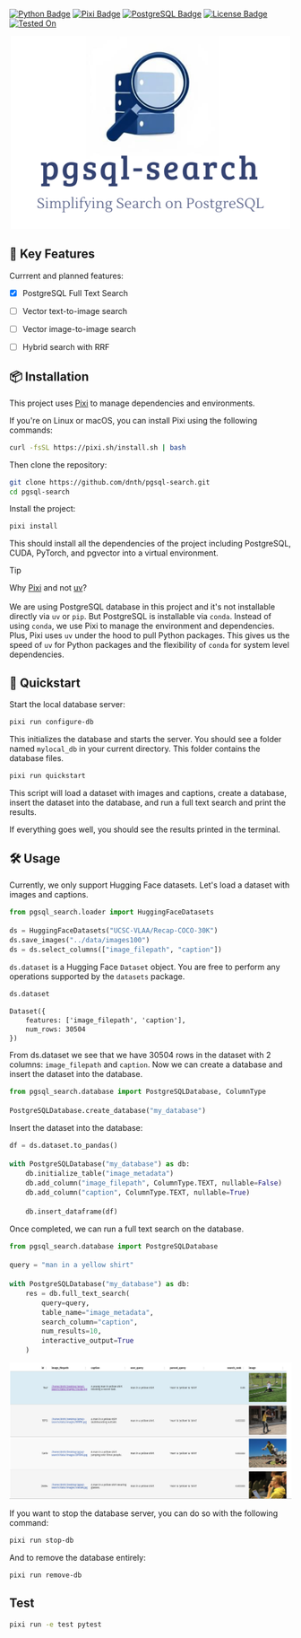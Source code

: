 [![Python Badge](https://img.shields.io/badge/Python-≥3.10-3776AB?style=for-the-badge&logo=python&logoColor=white)](https://www.python.org/)
[![Pixi Badge](https://img.shields.io/badge/🔌_Powered_by-Pixi-yellow?style=for-the-badge)](https://pixi.sh)
[![PostgreSQL Badge](https://img.shields.io/badge/PostgreSQL-≤16-4169E1?style=for-the-badge&logo=postgresql&logoColor=white)](https://www.postgresql.org/)
[![License Badge](https://img.shields.io/badge/License-Apache%202.0-green.svg?style=for-the-badge&logo=apache&logoColor=white)](https://github.com/prefix-dev/pgsql-search/blob/main/LICENSE)
[![Tested On](https://img.shields.io/badge/Tested_On-Linux%20|%20macOS-success?style=for-the-badge&logo=iterm2&logoColor=white)](https://github.com/dnth/pgsql-search)
<!--  -->

<div align="center">
    <img src="./assets/logo.png" alt="pgsql-search" width="500">
</div>


## 🌟 Key Features
Currrent and planned features:
- [X] PostgreSQL Full Text Search
- [ ] Vector text-to-image search
- [ ] Vector image-to-image search
- [ ] Hybrid search with RRF


## 📦 Installation

This project uses [Pixi](https://prefix.dev/) to manage dependencies and environments. 

If you're on Linux or macOS, you can install Pixi using the following commands:

```bash
curl -fsSL https://pixi.sh/install.sh | bash
```

Then clone the repository:

```bash
git clone https://github.com/dnth/pgsql-search.git
cd pgsql-search
```

Install the project:

```bash
pixi install
```

This should install all the dependencies of the project including PostgreSQL, CUDA, PyTorch, and pgvector into a virtual environment.


> [!TIP]
> Why [Pixi](https://pixi.sh/) and not [uv](https://docs.astral.sh/uv/)? \
> \
> We are using PostgreSQL database in this project and it's not installable directly via `uv` or `pip`. But PostgreSQL is installable via `conda`.
> Instead of using `conda`, we use Pixi to manage the environment and dependencies. Plus, Pixi uses `uv` under the hood to pull Python packages. This gives us the speed of `uv` for Python packages and the flexibility of `conda` for system level dependencies.

## 🚀 Quickstart

Start the local database server:

```bash
pixi run configure-db
```

This initializes the database and starts the server. You should see a folder named `mylocal_db` in your current directory. This folder contains the database files.

```bash
pixi run quickstart
```

This script will load a dataset with images and captions, create a database, insert the dataset into the database, and run a full text search and print the results.

If everything goes well, you should see the results printed in the terminal.

## 🛠️ Usage

Currently, we only support Hugging Face datasets. Let's load a dataset with images and captions.

```python
from pgsql_search.loader import HuggingFaceDatasets

ds = HuggingFaceDatasets("UCSC-VLAA/Recap-COCO-30K")
ds.save_images("../data/images100")
ds = ds.select_columns(["image_filepath", "caption"])
```

`ds.dataset` is a Hugging Face `Dataset` object. You are free to perform any operations supported by the `datasets` package.

```python
ds.dataset
```

```
Dataset({
    features: ['image_filepath', 'caption'],
    num_rows: 30504
})
```
From ds.dataset we see that we have 30504 rows in the dataset with 2 columns: `image_filepath` and `caption`. Now we can create a database and insert the dataset into the database.


```python
from pgsql_search.database import PostgreSQLDatabase, ColumnType

PostgreSQLDatabase.create_database("my_database")
```

Insert the dataset into the database:

```python
df = ds.dataset.to_pandas()

with PostgreSQLDatabase("my_database") as db:
    db.initialize_table("image_metadata")
    db.add_column("image_filepath", ColumnType.TEXT, nullable=False)
    db.add_column("caption", ColumnType.TEXT, nullable=True)

    db.insert_dataframe(df)
```
Once completed, we can run a full text search on the database.

```python
from pgsql_search.database import PostgreSQLDatabase

query = "man in a yellow shirt"

with PostgreSQLDatabase("my_database") as db:
    res = db.full_text_search(
        query=query, 
        table_name="image_metadata", 
        search_column="caption", 
        num_results=10,
        interactive_output=True
    )
```

![results](./assets/results.png)


If you want to stop the database server, you can do so with the following command:

```bash
pixi run stop-db
```

And to remove the database entirely:

```bash
pixi run remove-db
```

## Test

```bash
pixi run -e test pytest
```

